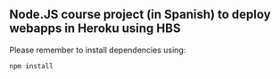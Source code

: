 ## Node.JS course project (in Spanish) to deploy webapps in Heroku using HBS

Please remember to install dependencies using:

```
npm install
```